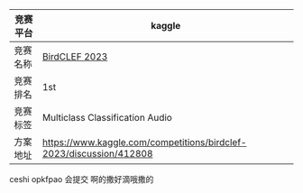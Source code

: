 
| 竞赛平台 | kaggle                                                       |
| -------- | ------------------------------------------------------------ |
| 竞赛名称 | [BirdCLEF 2023]([https://www.kaggle.com/competitions/llm-detect-ai-generated-text/leaderboard](https://www.kaggle.com/competitions/birdclef-2023/overview)) |
| 竞赛排名 | 1st                                                          |
| 竞赛标签 | Multiclass Classification Audio                       |
| 方案地址 | https://www.kaggle.com/competitions/birdclef-2023/discussion/412808 |

 
ceshi opkfpao 会提交 啊的撒好滴哦撒的